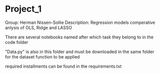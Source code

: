 # Project_1

Group: Herman Nissen-Sollie
Description: Regression models comperative anlysis of OLS, Ridge and LASSO

There are several notebooks named after which task they belong to in the code folder

"Data.py" is also in this folder and must be downloaded in the same folder for the dataset function to be applied

required installments can be found in the requirements.txt
